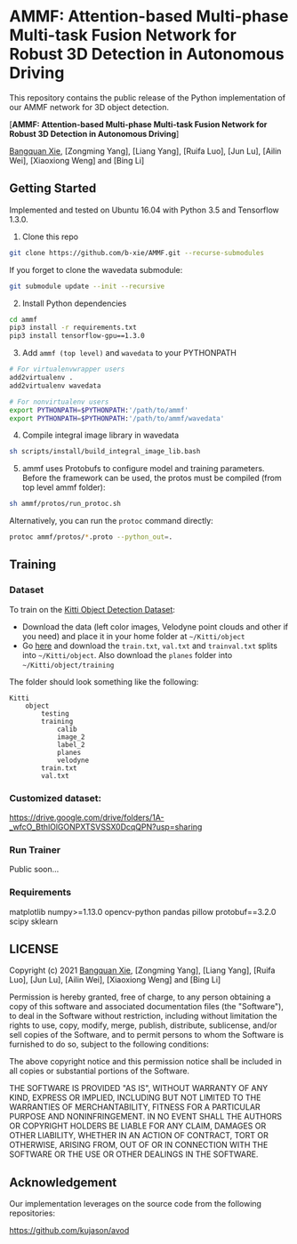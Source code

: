 # AMMF: Attention-based Multi-phase Multi-task Fusion Network for Robust 3D Detection in Autonomous Driving


This repository contains the public release of the Python implementation of our AMMF network for 3D object detection.

[**AMMF: Attention-based Multi-phase Multi-task Fusion Network for Robust 3D Detection in Autonomous Driving**]

[Bangquan Xie](https://github.com/b-xie), [Zongming Yang], [Liang Yang], [Ruifa Luo], [Jun Lu], [Ailin Wei], [Xiaoxiong Weng] and [Bing Li]


## Getting Started
Implemented and tested on Ubuntu 16.04 with Python 3.5 and Tensorflow 1.3.0.

1. Clone this repo
```bash
git clone https://github.com/b-xie/AMMF.git --recurse-submodules
```
If you forget to clone the wavedata submodule:
```bash
git submodule update --init --recursive
```

2. Install Python dependencies
```bash
cd ammf
pip3 install -r requirements.txt
pip3 install tensorflow-gpu==1.3.0
```

3. Add `ammf (top level)` and `wavedata` to your PYTHONPATH
```bash
# For virtualenvwrapper users
add2virtualenv .
add2virtualenv wavedata
```

```bash
# For nonvirtualenv users
export PYTHONPATH=$PYTHONPATH:'/path/to/ammf'
export PYTHONPATH=$PYTHONPATH:'/path/to/ammf/wavedata'
```

4. Compile integral image library in wavedata
```bash
sh scripts/install/build_integral_image_lib.bash
```

5. ammf uses Protobufs to configure model and training parameters. Before the framework can be used, the protos must be compiled (from top level ammf folder):
```bash
sh ammf/protos/run_protoc.sh
```

Alternatively, you can run the `protoc` command directly:
```bash
protoc ammf/protos/*.proto --python_out=.
```

## Training
### Dataset
To train on the [Kitti Object Detection Dataset](http://www.cvlibs.net/datasets/kitti/eval_object.php?obj_benchmark=3d):
- Download the data (left color images, Velodyne point clouds and other if you need) and place it in your home folder at `~/Kitti/object`
- Go [here](https://drive.google.com/open?id=1yjCwlSOfAZoPNNqoMtWfEjPCfhRfJB-Z) and download the `train.txt`, `val.txt` and `trainval.txt` splits into `~/Kitti/object`. Also download the `planes` folder into `~/Kitti/object/training`

The folder should look something like the following:
```
Kitti
    object
        testing
        training
            calib
            image_2
            label_2
            planes
            velodyne
        train.txt
        val.txt
```
### Customized dataset:

https://drive.google.com/drive/folders/1A-_wfcO_BthlOlGONPXTSVSSX0DcqQPN?usp=sharing

### Run Trainer

Public soon...


### Requirements
matplotlib
numpy>=1.13.0
opencv-python
pandas
pillow
protobuf==3.2.0
scipy
sklearn

## LICENSE
Copyright (c) 2021 [Bangquan Xie](https://github.com/b-xie), [Zongming Yang], [Liang Yang], [Ruifa Luo], [Jun Lu], [Ailin Wei], [Xiaoxiong Weng] and [Bing Li]

Permission is hereby granted, free of charge, to any person obtaining a copy
of this software and associated documentation files (the "Software"), to deal
in the Software without restriction, including without limitation the rights
to use, copy, modify, merge, publish, distribute, sublicense, and/or sell
copies of the Software, and to permit persons to whom the Software is
furnished to do so, subject to the following conditions:

The above copyright notice and this permission notice shall be included in all
copies or substantial portions of the Software.

THE SOFTWARE IS PROVIDED "AS IS", WITHOUT WARRANTY OF ANY KIND, EXPRESS OR
IMPLIED, INCLUDING BUT NOT LIMITED TO THE WARRANTIES OF MERCHANTABILITY,
FITNESS FOR A PARTICULAR PURPOSE AND NONINFRINGEMENT. IN NO EVENT SHALL THE
AUTHORS OR COPYRIGHT HOLDERS BE LIABLE FOR ANY CLAIM, DAMAGES OR OTHER
LIABILITY, WHETHER IN AN ACTION OF CONTRACT, TORT OR OTHERWISE, ARISING FROM,
OUT OF OR IN CONNECTION WITH THE SOFTWARE OR THE USE OR OTHER DEALINGS IN THE
SOFTWARE.

## Acknowledgement
Our implementation leverages on the source code from the following repositories:

https://github.com/kujason/avod

